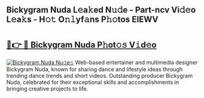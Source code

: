 ## Bickygram Nuda L𝚎a𝚔ed N𝚞𝚍e - Part-ncv Vi𝚍𝚎o L𝚎a𝚔s - H𝚘𝚝 O𝚗𝚕yf𝚊ns P𝚑𝚘tos ElEWV

# <h2><a href="http://kfeknt.oniu.top/?m=Bickygram+Nuda">🔗👉 🔴 Bickygram Nuda P𝚑ot𝚘𝚜 V𝚒d𝚎o</a></h2>

[![Bickygram Nuda Nu𝚍e𝚜](https://i.imgur.com/0qMVB7G.gif)](http://kfeknt.oniu.top/?m=Bickygram+Nuda)
Web-based entertainer and multimedia designer Bickygram Nuda, known for sharing dance and lifestyle ideas through trending dance trends and short videos. Outstanding producer Bickygram Nuda, celebrated for their exceptional skills and accomplishments in bringing creative projects to life.  
